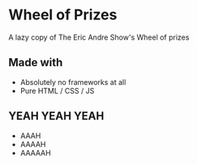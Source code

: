 # Wheel of Prizes

A lazy copy of The Eric Andre Show's Wheel of prizes

## Made with

- Absolutely no frameworks at all
- Pure HTML / CSS / JS

## YEAH YEAH YEAH
- AAAH
- AAAAH
- AAAAAH